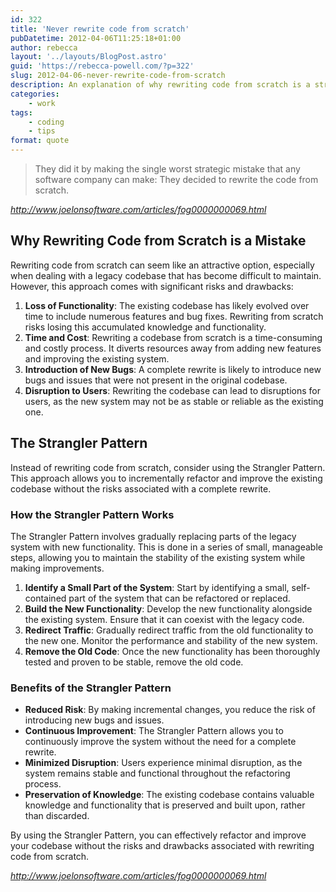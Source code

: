 ```yaml
---
id: 322
title: 'Never rewrite code from scratch'
pubDatetime: 2012-04-06T11:25:18+01:00
author: rebecca
layout: '../layouts/BlogPost.astro'
guid: 'https://rebecca-powell.com/?p=322'
slug: 2012-04-06-never-rewrite-code-from-scratch
description: An explanation of why rewriting code from scratch is a strategic mistake, and the benefits of using the Strangler Pattern for refactoring and improving existing codebases.
categories:
    - work
tags:
    - coding
    - tips
format: quote
---
```


> They did it by making the single worst strategic mistake that any software company can make: They decided to rewrite the code from scratch.

<cite>http://www.joelonsoftware.com/articles/fog0000000069.html</cite>

## Why Rewriting Code from Scratch is a Mistake

Rewriting code from scratch can seem like an attractive option, especially when dealing with a legacy codebase that has become difficult to maintain. However, this approach comes with significant risks and drawbacks:

1. **Loss of Functionality**: The existing codebase has likely evolved over time to include numerous features and bug fixes. Rewriting from scratch risks losing this accumulated knowledge and functionality.
2. **Time and Cost**: Rewriting a codebase from scratch is a time-consuming and costly process. It diverts resources away from adding new features and improving the existing system.
3. **Introduction of New Bugs**: A complete rewrite is likely to introduce new bugs and issues that were not present in the original codebase.
4. **Disruption to Users**: Rewriting the codebase can lead to disruptions for users, as the new system may not be as stable or reliable as the existing one.

## The Strangler Pattern

Instead of rewriting code from scratch, consider using the Strangler Pattern. This approach allows you to incrementally refactor and improve the existing codebase without the risks associated with a complete rewrite.

### How the Strangler Pattern Works

The Strangler Pattern involves gradually replacing parts of the legacy system with new functionality. This is done in a series of small, manageable steps, allowing you to maintain the stability of the existing system while making improvements.

1. **Identify a Small Part of the System**: Start by identifying a small, self-contained part of the system that can be refactored or replaced.
2. **Build the New Functionality**: Develop the new functionality alongside the existing system. Ensure that it can coexist with the legacy code.
3. **Redirect Traffic**: Gradually redirect traffic from the old functionality to the new one. Monitor the performance and stability of the new system.
4. **Remove the Old Code**: Once the new functionality has been thoroughly tested and proven to be stable, remove the old code.

### Benefits of the Strangler Pattern

- **Reduced Risk**: By making incremental changes, you reduce the risk of introducing new bugs and issues.
- **Continuous Improvement**: The Strangler Pattern allows you to continuously improve the system without the need for a complete rewrite.
- **Minimized Disruption**: Users experience minimal disruption, as the system remains stable and functional throughout the refactoring process.
- **Preservation of Knowledge**: The existing codebase contains valuable knowledge and functionality that is preserved and built upon, rather than discarded.

By using the Strangler Pattern, you can effectively refactor and improve your codebase without the risks and drawbacks associated with rewriting code from scratch.

<cite>http://www.joelonsoftware.com/articles/fog0000000069.html</cite>